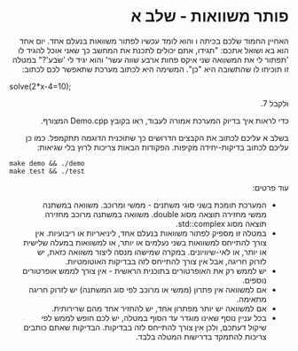<div dir="rtl" lang="he">

# פותר משוואות - שלב א

האחיין החמוד שלכם בכיתה ו והוא לומד עכשיו לפתור משוואות בנעלם אחד. 
יום אחד הוא בא ושואל אתכם:
"תגידו, אתם יכולים לתכנת את המחשב כך שאני אוכל להגיד לו
'תפתור לי את המשוואה שני איקס פחות ארבע שווה עשר' והוא יגיד לי 'שבע'?"
במטלה זו תוכיחו לו שהתשובה היא "כן". המשימה היא לכתוב מערכת שתאפשר לכם לכתוב:

<div dir='ltr'>
solve(2*x-4=10);
</div>

ולקבל 7.

כדי לראות איך בדיוק המערכת אמורה לעבוד, ראו בקובץ
Demo.cpp
המצורף.


בשלב א עליכם לכתוב את הקבצים הדרושים כך שתוכנית הדוגמה תתקמפל.
כמו כן עליכם לכתוב בדיקות-יחידה מקיפות. הפקודות הבאות צריכות לרוץ בלי שגיאות:

<div dir='ltr'>

    make demo && ./demo
	make test && ./test

</div>


עוד פרטים:
* המערכת תומכת בשני סוגי משתנים - ממשי ומרוכב. משוואה במשתנה ממשי מחזירה תוצאה מסוג double. משוואה במשתנה מרוכב מחזירה תוצאה מסוג std::complex.
* במטלה זו מספיק לפתור משוואות בנעלם אחד, ליניאריות או ריבועיות. אין צורך להתייחס למשוואות בשני נעלמים או יותר, או למשוואות במעלה שלישית או יותר, או לאי-שיוויונים.
במקרה שמישהו מנסה ליצור משוואה כזאת, יש לזרוק חריגה, אבל אין צורך להתייחס לזה בבדיקות האוטומטיות.
* יש לממש רק את האופרטורים בתוכנית הראשית - אין צורך לממש אופרטורים נוספים.
* אם למשוואה אין פתרון (ממשי או מרוכב לפי סוג המשתנה) יש לזרוק חריגה מתאימה.
* אם למשוואה יש יותר מפתרון אחד, יש להחזיר אחד מהם שרירותית.
* בכל עניין נוסף שאינו מוגדר עד הסוף במטלה, יש לכם חופש לממש לפי שיקול דעתכם, ולכן אין צורך להתייחס לזה בבדיקות. הבדיקות שאתם כותבים צריכות להתמקד בדרישות המטלה בלבד.

</div>